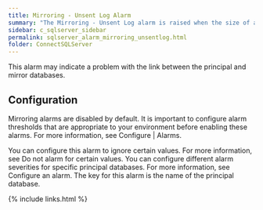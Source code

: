 ```yaml
---
title: Mirroring - Unsent Log Alarm
summary: "The Mirroring - Unsent Log alarm is raised when the size of an unsent mirroring log exceeds a threshold."
sidebar: c_sqlserver_sidebar
permalink: sqlserver_alarm_mirroring_unsentlog.html
folder: ConnectSQLServer
---
```






This alarm may indicate a problem with the link between the principal and mirror databases.

## Configuration

Mirroring alarms are disabled by default. It is important to configure alarm thresholds that are appropriate to your environment before enabling these alarms. For more information, see Configure \| Alarms.

You can configure this alarm to ignore certain values. For more information, see Do not alarm for certain values.
You can configure different alarm severities for specific principal databases. For more information, see Configure an alarm. The key for this alarm is the name of the principal database.

{% include links.html %}
